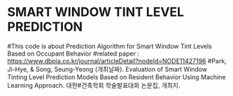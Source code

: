# SMART WINDOW TINT LEVEL PREDICTION
#This code is about Prediction Algorithm for Smart Window Tint Levels Based on Occupant Behavior
#related paper : https://www.dbpia.co.kr/journal/articleDetail?nodeId=NODE11427196
#Park, Ji-Hye, & Song, Seung-Yeong (개최날짜). Evaluation of Smart Window Tinting Level Prediction Models Based on Resident Behavior Using Machine Learning Approach. 대한#건축학회 학술발표대회 논문집, 개최지.
